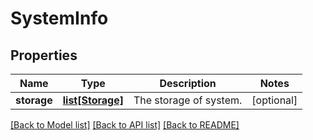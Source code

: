 # SystemInfo

## Properties
Name | Type | Description | Notes
------------ | ------------- | ------------- | -------------
**storage** | [**list[Storage]**](Storage.md) | The storage of system. | [optional] 

[[Back to Model list]](../README.md#documentation-for-models) [[Back to API list]](../README.md#documentation-for-api-endpoints) [[Back to README]](../README.md)


